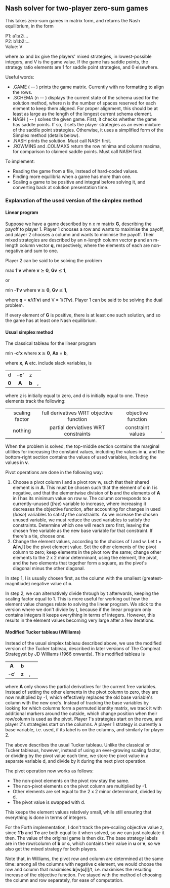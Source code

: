 ## Nash solver for two-player zero-sum games

This takes zero-sum games in matrix form, and returns the Nash equilibrium, in the form

P1: a1:a2:...\
P2: b1:b2:...\
Value: V

where ax and bx give the players' mixed strategies, in lowest-possible integers, and V is the game value. If the game has saddle points, the strategy ratio elements are 1 for saddle point strategies, and 0 elsewhere.

Useful words:

- .GAME ( -- ) prints the game matrix. Currently with no formatting to align the rows.
- .SCHEMA (n -- ) displays the current state of the schema used for the solution method, where n is the number of spaces reserved for each element to keep them aligned. For proper alignment, this should be at least as large as the length of the longest current schema element.
- NASH ( -- ) solves the given game. First, it checks whether the game has saddle points. If so, it sets the player strategies as an even mixture of the saddle point strategies. Otherwise, it uses a simplified form of the Simplex method (details below).
- .NASH prints the solution. Must call NASH first.
- .ROWMINS and .COLMAXS return the row minima and column maxima, for comparison to claimed saddle points. Must call NASH first.

To implement:

- Reading the game from a file, instead of hard-coded values.
- Finding more equilibria when a game has more than one.
- Scaling a game to be positive and integral before solving it, and converting back at solution presentation time.

### Explanation of the used version of the simplex method

#### Linear program

Suppose we have a game described by n x m matrix **G**, describing the payoff to player 1. Player 1 chooses a row and wants to maximise the payoff, and player 2 chooses a column and wants to minimise the payoff. Their mixed strategies are described by an n-length column vector **p** and an m-length column vector **q**, respectively, where the elements of each are non-negative and sum to one.

Player 2 can be said to be solving the problem

max **1**'**v** where **v** ⪰ **0**, **Gv** ⪯ **1**,

or

min -**1**'**v** where **v** ⪰ **0**, **Gv** ⪯ **1**,

where **q** = **v**/(**1**'**v**) and V = 1/(**1**'**v**). Player 1 can be said to be solving the dual problem.

If every element of **G** is positive, there is at least one such solution, and so the game has at least one Nash equilibrium.

#### Usual simplex method

The classical tableau for the linear program

min -**c**'**x** where **x** ⪰ **0**, **Ax** = **b**,

where **x**, **A** etc. include slack variables, is

|||||
|:-:|:-:|:-:|:-:|
|  d  |-**c**'|  z  |
|**0**| **A** |**b**|,

where z is initially equal to zero, and d is initially equal to one. These elements track the following:

|||||
|:-:|:-:|:-:|:-:|
|scaling factor|full derivatives WRT objective function|objective function|
|nothing|partial derviatives WRT constraints|constraint values|.

When the problem is solved, the top-middle section contains the marginal utilities for increasing the constaint values, including the values in **u**, and the bottom-right section contains the values of used variables, including the values in **v**.

Pivot operations are done in the following way:

1. Choose a pivot column l and a pivot row w, such that their shared element is in **A**. This must be chosen such that the element of **c** in l is negative, and that the elementwise division of **b** and the elements of **A** in l has its minimum value on row w. The column corresponds to a currently-unused (*free*) variable to increase, where increasing it decreases the objective function, after accounting for changes in used (*base*) variables to satisfy the constraints. As we increase the chosen unused variable, we must reduce the used variables to satisfy the constraints. Determine which one will reach zero first, leaving the chosen free variable as the new base variable for that constraint. If there's a tie, choose one.
2. Change the element values, according to the choices of l and w. Let t = **A**[w,l] be the pivot element value. Set the other elements of the pivot column to zero; keep elements in the pivot row the same; change other elements to the 2 x 2 minor determinant, using the element, the pivot, and the two elements that together form a square, as the pivot's diagonal minus the other diagonal.

In step 1, l is usually chosen first, as the column with the smallest (greatest-magnitiude) negative value of **c**.

In step 2, we can alternatively divide through by t afterwards, keeping the scaling factor equal to 1. This is more useful for working out how the element value changes relate to solving the linear program. We stick to the version where we don't divide by t, because if the linear program only contains integers it keeps everything in terms of integers. However, this results in the element values becoming very large after a few iterations.

#### Modified Tucker tableau (Williams)

Instead of the usual simplex tableau described above, we use the modified version of the Tucker tableau, described in later versions of The Compleat Strategyst by JD Williams (1966 onwards). This modified tableau is

|||||
|:-:|:-:|:-:|:-:|
| **A** |**b**|
|-**c**'|**z**|,

where **A** only shows the partial derivatives for the current free variables. Instead of setting the other elements in the pivot column to zero, they are now multiplied by -1, which effectively replaces the old base variable's column with the new one's. Instead of tracking the base variables by looking for which columns form a permuted identity matrix, we track it with additional markers around the outside, which change position when their row/column is used as the pivot. Player 1's strategies start on the rows, and player 2's strategies start on the columns. A player 1 strategy is currently a base variable, i.e. used, if its label is on the columns, and similarly for player 2.

The above describes the usual Tucker tableau. Unlike the classical or Tucker tableaus, however, instead of using an ever-growing scaling factor, or dividing by the pivot value each time, we store the pivot value in a separate variable d, and divide by it during the next pivot operation.

The pivot operation now works as follows:

- The non-pivot elements on the pivot row stay the same.
- The non-pivot elements on the pivot column are multiplied by -1.
- Other elements are set equal to the 2 x 2 minor determinant, divided by d.
- The pivot value is swapped with d.

This keeps the element values relatively small, while still ensuring that everything is done in terms of integers.

For the Forth implementation, I don't track the pre-scaling objective value z, since **1**'**b** and **1**'**c** are both equal to it when solved, so we can just calculate it then. The value of the original game is then d/z. The base strategy labels are in the row/column of **b** or **c**, which contains their value in **u** or **v**, so we also get the mixed strategy for both players.

Note that, in Williams, the pivot row and column are determined at the same time: among all the columns with negative **c** element, we would choose the row and column that maximises **b**[w]**c**[l]/t, i.e. maximises the resulting increase of the objective function. I've stayed with the method of choosing the column and row separately, for ease of computation.
